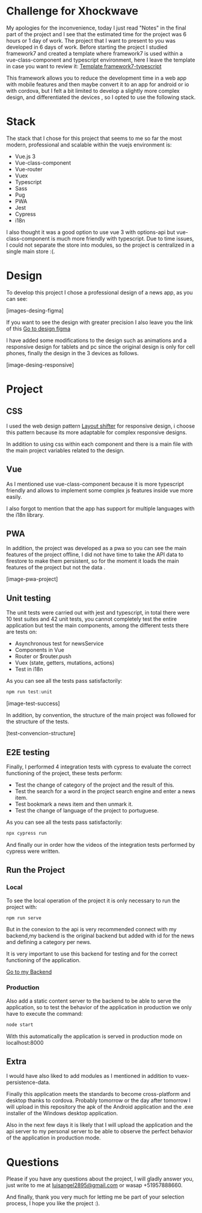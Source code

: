 # Challenge for Xhockwave

My apologies for the inconvenience, today I just read "Notes" in the final part of the project and I see that the estimated time for the project was 6 hours or 1 day of work. The project that I want to present to you was developed in 6 days of work.
Before starting the project I studied framework7 and created a template where framework7 is used within a vue-class-component and typescript environment, here I leave the template in case you want to review it: [Template framework7-typescript](https://github.com/luisangel2895/template-vue3-framework7)

This framework allows you to reduce the development time in a web app with mobile features and then maybe convert it to an app for android or io with cordova, but I felt a bit limited to develop a slightly more complex design, and differentiated the devices , so I opted to use the following stack.

# Stack

The stack that I chose for this project that seems to me so far the most modern, professional and scalable within the vuejs environment is:

- Vue.js 3
- Vue-class-component
- Vue-router
- Vuex
- Typescript
- Sass
- Pug
- PWA
- Jest
- Cypress
- i18n

I also thought it was a good option to use vue 3 with options-api but vue-class-component is much more friendly with typescript.
Due to time issues, I could not separate the store into modules, so the project is centralized in a single main store :(.

# Design

To develop this project I chose a professional design of a news app, as you can see:

[images-desing-figma]

If you want to see the design with greater precision I also leave you the link of this [Go to design figma](https://www.figma.com/file/4CLx5XcrX40iylqT2hA39b/nuntium-news-app?node-id=0%3A1)

I have added some modifications to the design such as animations and a responsive design for tablets and pc since the original design is only for cell phones, finally the design in the 3 devices as follows.

[image-desing-responsive]

# Project

## CSS

I used the web design pattern [Layout shifter](https://developers.google.com/web/fundamentals/design-and-ux/responsive/patterns) for responsive design, i choose this pattern because its more adaptable for complex responsive designs.

In addition to using css within each component and there is a main file with the main project variables related to the design.

## Vue

As I mentioned use vue-class-component because it is more typescript friendly and allows to implement some complex js features inside vue more easily.

I also forgot to mention that the app has support for multiple languages with the i18n library.

## PWA

In addition, the project was developed as a pwa so you can see the main features of the project offline, I did not have time to take the API data to firestore to make them persistent, so for the moment it loads the main features of the project but not the data .

[image-pwa-project]

## Unit testing

The unit tests were carried out with jest and typescript, in total there were 10 test suites and 42 unit tests, you cannot completely test the entire application but test the main components, among the different tests there are tests on:

- Asynchronous test for newsService
- Components in Vue
- Router or $router.push
- Vuex (state, getters, mutations, actions)
- Test in i18n

As you can see all the tests pass satisfactorily:

```js
npm run test:unit
```

[image-test-success]

In addition, by convention, the structure of the main project was followed for the structure of the tests.

[test-convencion-structure]

## E2E testing

Finally, I performed 4 integration tests with cypress to evaluate the correct functioning of the project, these tests perform:

- Test the change of category of the project and the result of this.
- Test the search for a word in the project search engine and enter a news item.
- Test bookmark a news item and then unmark it.
- Test the change of language of the project to portuguese.

As you can see all the tests pass satisfactorily:

```js
npx cypress run
```

And finally our in order how the videos of the integration tests performed by cypress were written.

## Run the Project

### Local

To see the local operation of the project it is only necessary to run the project with:

```js
npm run serve
```

But in the conexion to the api is very recommended connect with my backend,my backend is the original backend but added with id for the news and defining a category per news.

It is very important to use this backend for testing and for the correct functioning of the application.

[Go to my Backend](https://github.com/luisangel2895/xhockware-backend)

### Production

Also add a static content server to the backend to be able to serve the application, so to test the behavior of the application in production we only have to execute the command:

```js
node start
```

With this automatically the application is served in production mode on localhost:8000

## Extra

I would have also liked to add modules as I mentioned in addition to vuex-persistence-data.

Finally this application meets the standards to become cross-platform and desktop thanks to cordova. Probably tomorrow or the day after tomorrow I will upload in this repository the apk of the Android application and the .exe installer of the Windows desktop application.

Also in the next few days it is likely that I will upload the application and the api server to my personal server to be able to observe the perfect behavior of the application in production mode.

# Questions

Please if you have any questions about the project, I will gladly answer you, just write to me at luisangel2895@gmail.com or wasap +51957888660.

And finally, thank you very much for letting me be part of your selection process, I hope you like the project :).

